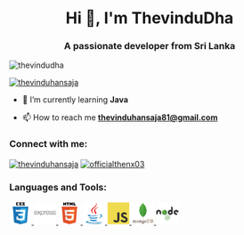 <h1 align="center">Hi 👋, I'm ThevinduDha</h1>
<h3 align="center">A passionate developer from Sri Lanka</h3>

<p align="left"> <img src="https://komarev.com/ghpvc/?username=thevindudha&label=Profile%20views&color=0e75b6&style=flat" alt="thevindudha" /> </p>

<p align="left"> <a href="https://twitter.com/thevinduhansaja" target="blank"><img src="https://img.shields.io/twitter/follow/thevinduhansaja?logo=twitter&style=for-the-badge" alt="thevinduhansaja" /></a> </p>

- 🌱 I’m currently learning **Java**

- 📫 How to reach me **thevinduhansaja81@gmail.com**

<h3 align="left">Connect with me:</h3>
<p align="left">
<a href="https://twitter.com/thevinduhansaja" target="blank"><img align="center" src="https://raw.githubusercontent.com/rahuldkjain/github-profile-readme-generator/master/src/images/icons/Social/twitter.svg" alt="thevinduhansaja" height="30" width="40" /></a>
<a href="https://instagram.com/officialthenx03" target="blank"><img align="center" src="https://raw.githubusercontent.com/rahuldkjain/github-profile-readme-generator/master/src/images/icons/Social/instagram.svg" alt="officialthenx03" height="30" width="40" /></a>
</p>

<h3 align="left">Languages and Tools:</h3>
<p align="left"> <a href="https://www.w3schools.com/css/" target="_blank" rel="noreferrer"> <img src="https://raw.githubusercontent.com/devicons/devicon/master/icons/css3/css3-original-wordmark.svg" alt="css3" width="40" height="40"/> </a> <a href="https://expressjs.com" target="_blank" rel="noreferrer"> <img src="https://raw.githubusercontent.com/devicons/devicon/master/icons/express/express-original-wordmark.svg" alt="express" width="40" height="40"/> </a> <a href="https://www.w3.org/html/" target="_blank" rel="noreferrer"> <img src="https://raw.githubusercontent.com/devicons/devicon/master/icons/html5/html5-original-wordmark.svg" alt="html5" width="40" height="40"/> </a> <a href="https://www.java.com" target="_blank" rel="noreferrer"> <img src="https://raw.githubusercontent.com/devicons/devicon/master/icons/java/java-original.svg" alt="java" width="40" height="40"/> </a> <a href="https://developer.mozilla.org/en-US/docs/Web/JavaScript" target="_blank" rel="noreferrer"> <img src="https://raw.githubusercontent.com/devicons/devicon/master/icons/javascript/javascript-original.svg" alt="javascript" width="40" height="40"/> </a> <a href="https://www.mongodb.com/" target="_blank" rel="noreferrer"> <img src="https://raw.githubusercontent.com/devicons/devicon/master/icons/mongodb/mongodb-original-wordmark.svg" alt="mongodb" width="40" height="40"/> </a> <a href="https://nodejs.org" target="_blank" rel="noreferrer"> <img src="https://raw.githubusercontent.com/devicons/devicon/master/icons/nodejs/nodejs-original-wordmark.svg" alt="nodejs" width="40" height="40"/> </a> </p>

